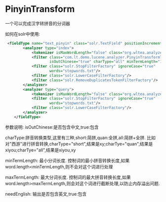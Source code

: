 # PinyinTransform

一个可以完成汉字转拼音的分词器

如何在solr中使用:
```xml
 <fieldType name="text_pinyin" class="solr.TextField" positionIncrementGap="0">
        <analyzer type="index">
            <tokenizer isMaxWordLength="false" class="org.wltea.analyzer.lucene.IKTokenizerFactory"/>
            <filter class="com.lt.demo.lucene.analyzer.PinyinTransformTokenFilterFactory"
                    isOutChinese="true" charType="all" minTermLength="1"/>
            <filter class="solr.StopFilterFactory" ignoreCase="true"
                    words="stopwords.txt"/>
            <filter class="solr.LowerCaseFilterFactory"/>
            <filter class="solr.RemoveDuplicatesTokenFilterFactory"/>
        </analyzer>
        <analyzer type="query">
            <tokenizer isMaxWordLength="false" class="org.wltea.analyzer.lucene.IKTokenizerFactory"/>
            <filter class="solr.StopFilterFactory" ignoreCase="true"
                    words="stopwords.txt"/>
            <filter class="solr.LowerCaseFilterFactory"/>
        </analyzer>
    </fieldType>
 ```
 参数说明:
 isOutChinese:是否包含中文,true:包含

 charType:拼音转换类型,这里有三种,short:简拼,quan:全拼,all:简拼+全拼. 比如对"西游"进行拼音转换,charType="short",结果是xy;charTye="quan",结果是xiyou;charTye="all",结果是xiyou,xy

 minTermLength: 最小分词长度. 控制词的最小拼音转换长度,如果word.length<minTermLength,则不会对这个词进行处理

 maxTermLength: 最大分词长度. 控制词的最大拼音转换长度,如果word.length>maxTermLength,则会对这个词进行截断处理,以防止内存溢出问题.

 needEnglish: 输出是否包含英文,true:包含

